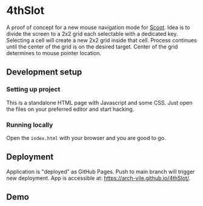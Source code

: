 # 4thSlot

A proof of concept for a new mouse navigation mode for [Scoot](https://github.com/mjrusso/scoot). Idea is to divide the screen to a 2x2 grid each selectable with a dedicated key. Selecting a cell will create a new 2x2 grid inside that cell. Process continues until the center of the grid is on the desired target. Center of the grid determines to mouse pointer location.

## Development setup

### Setting up project

This is a standalone HTML page with Javascript and some CSS. Just open the files on your preferred editor and start hacking.

### Running locally

Open the `index.html` with your browser and you are good to go.

## Deployment

Application is "deployed" as GitHub Pages. Push to main branch will trigger new deployment. App is accessible at:  https://arch-vile.github.io/4thSlot/.

## Demo




